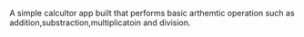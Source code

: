 A simple calcultor app built that performs basic arthemtic operation such as addition,substraction,multiplicatoin and division.
